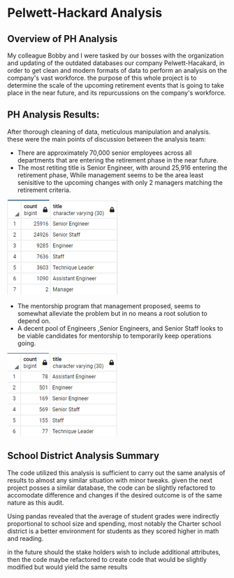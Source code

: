 # Pelwett-Hackard Analysis

## Overview of PH Analysis
My colleague Bobby and I were tasked by our bosses with the organization and updating of the outdated databases our company Pelwett-Hacakard, in order to get clean and modern formats of data to perform an analysis on the company's vast workforce. the purpose of this whole project is to determine the scale of the upcoming retirement events that is going to take place in the near future, and its repurcussions on the company's workforce.

## PH Analysis Results:
After thorough cleaning of data, meticulous manipulation and analysis. these were the main points of discussion between the analysis team:
- There are approximately 70,000 senior employees across all departments that are entering the retirement phase in the near future.
- The most retiting title is Senior Engineer, with around 25,916 entering the retirement phase, While management seems to be the area least senisitive to the upcoming changes with only 2 managers matching the retirement criteria.
  
![Titles_Count](https://github.com/A-Mossa/Pewlett-Hackard-Analysis/blob/main/titlescount.png)

- The mentorship program that management proposed, seems to somewhat alleviate the problem but in no means a root solution to depend on.
- A decent pool of Engineers ,Senior Engineers, and Senior Staff looks to be viable candidates for mentorship to temporarily keep operations going.

![Candidate_Count](https://github.com/A-Mossa/Pewlett-Hackard-Analysis/blob/main/Candpool.png)

## School District Analysis Summary
The code utilized this analysis is sufficient to carry out the same analysis of results to almost any similar situation with minor tweaks.
given the next project posses a similar database, the code can be slightly refactored to accomodate difference and changes if the desired outcome is of the same nature as this audit.

Using pandas revealed that the average of student grades were indirectly proportional to school size and spending, most notably the Charter school district is a better environment for students as they scored higher in math and reading.

in the future should the stake holders wish to include additional attributes, then the code maybe refactored to create code that would be slightly modified but would yield the same results
